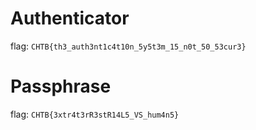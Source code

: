 # Authenticator
flag: `CHTB{th3_auth3nt1c4t10n_5y5t3m_15_n0t_50_53cur3}`

# Passphrase
flag: `CHTB{3xtr4t3rR3stR14L5_VS_hum4n5}`
